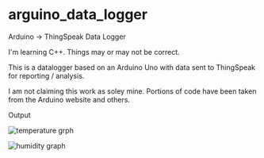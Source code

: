 # arguino_data_logger
Arduino -> ThingSpeak Data Logger

I'm learning C++. Things may or may not be correct.

This is a datalogger based on an Arduino Uno with data sent to ThingSpeak for reporting / analysis.

I am not claiming this work as soley mine. Portions of code have been taken from the Arduino website and others.

Output

![temperature grph](https://i.ibb.co/VgWnxWQ/temp.png "Temperature Graph")

![humidity graph](https://i.ibb.co/XjzCp63/humid.png "Humidity Graph")
